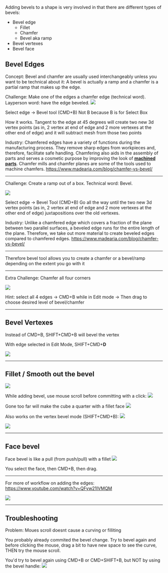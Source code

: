 
Adding bevels to a shape is very involved in that there are different types of bevels:
- Bevel edge
	- Fillet
	- Chamfer
	- Bevel aka ramp
- Bevel vertexes
- Bevel face

## Bevel Edges 

Concept: Bevel and chamfer are usually used interchangeably unless you want to be technical about it: A bevel is actually a ramp and a chamfer is a partial ramp that makes up the edge.

Challenge: Make one of the edges a chamfer edge (technical word). Layperson word: have the edge beveled.
![](https://i.imgur.com/HeeyQhL.png)

Select edge -> Bevel tool (CMD+B)
Not B because B is for Select Box

How it works. Tangent to the edge at 45 degrees will create two new 3d vertex points (as in, 2 vertex at end of edge and 2 more vertexes at the other end of edge) and it will subtract mesh from those two points

Industry: Chamfered edges have a variety of functions during the manufacturing process. They remove sharp edges from workpieces and, therefore, facilitate safe handling. Chamfering also aids in the assembly of parts and serves a cosmetic purpose by improving the look of **[machined parts](https://www.madearia.com/blog/cnc-machined-parts/)**. Chamfer mills and chamfer planes are some of the tools used to machine chamfers.
https://www.madearia.com/blog/chamfer-vs-bevel/

---

Challenge: Create a ramp out of a box. Technical word: Bevel.

![](https://i.imgur.com/0vBuLjI.png)


Select edge -> Bevel Tool (CMD+B)
Go all the way until the two new 3d vertex points (as in, 2 vertex at end of edge and 2 more vertexes at the other end of edge) juxtapositions over the old vertexes.

Industry: Unlike a chamfered edge which covers a fraction of the plane between two parallel surfaces, a beveled edge runs for the entire length of the plane. Therefore, we take out more material to create beveled edges compared to chamfered edges.
https://www.madearia.com/blog/chamfer-vs-bevel/

---

Therefore bevel tool allows you to create a chamfer or a bevel/ramp depending on the extent you go with it

---

Extra Challenge: 
Chamfer all four corners

![](https://i.imgur.com/kyqC5lb.png)

Hint: select all 4 edges -> CMD+B while in Edit mode -> Then drag to choose desired level of bevel/chamfer

---

## Bevel Vertexes

Instead of CMD+B, SHIFT+CMD+B will bevel the vertex

With edge selected in Edit Mode, SHIFT+CMD+**D**

![](https://i.imgur.com/nJR2Caq.png)



----


## Fillet / Smooth out the bevel

![](https://i.imgur.com/rohOB1s.png)


While adding bevel, use mouse scroll before committing with a click:
![](https://i.imgur.com/NXgiAmj.png)

Gone too far will make the cube a quarter with a fillet face
![](https://i.imgur.com/AiEILgF.png)

Also works on the vertex bevel mode (SHIFT+CMD+B):
![](https://i.imgur.com/XHtKOul.png)

![](https://i.imgur.com/evNquCb.png)



---


## Face bevel

Face bevel is like a pull (from push/pull) with a fillet
![](https://i.imgur.com/WeKtjHW.png)

You select the face, then CMD+B, then drag.


----

For more of workflow on adding the edges:
https://www.youtube.com/watch?v=QFyw21IVMQM

![](https://i.imgur.com/mKfKoig.png)


---

## Troubleshooting

Problem: Moues scroll doesnt cause a curving or filliting

You probably already commited the bevel change. Try to bevel again and before clicking the mouse, drag a bit to have new space to see the curve, THEN try the mouse scroll.

You'd try to bevel again using CMD+B or CMD+SHIFT+B, but NOT by using the bevel handle:
![](https://i.imgur.com/w9i1zXC.png)
